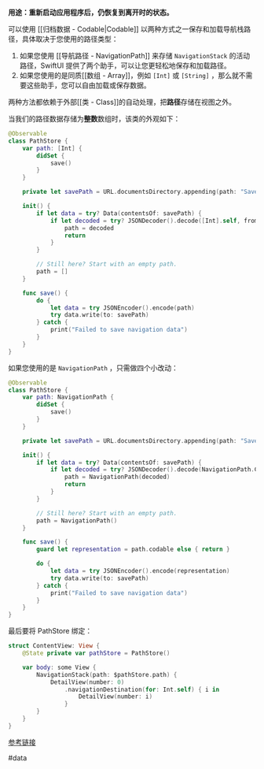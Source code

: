 **用途：重新启动应用程序后，仍恢复到离开时的状态。**

可以使用 [[归档数据 - Codable|Codable]] 以两种方式之一保存和加载导航栈路径，具体取决于您使用的路径类型：

1. 如果您使用 [[导航路径 - NavigationPath]] 来存储 `NavigationStack` 的活动路径，SwiftUI 提供了两个助手，可以让您更轻松地保存和加载路径。
2. 如果您使用的是同质[[数组 - Array]]，例如 `[Int]` 或 `[String]` ，那么就不需要这些助手，您可以自由加载或保存数据。

两种方法都依赖于外部[[类 - Class]]的自动处理，把**路径**存储在视图之外。

当我们的路径数据存储为**整数**数组时，该类的外观如下：

```swift
@Observable
class PathStore {
    var path: [Int] {
        didSet {
            save()
        }
    }

    private let savePath = URL.documentsDirectory.appending(path: "SavedPath")

    init() {
        if let data = try? Data(contentsOf: savePath) {
            if let decoded = try? JSONDecoder().decode([Int].self, from: data) {
                path = decoded
                return
            }
        }

        // Still here? Start with an empty path.
        path = []
    }

    func save() {
        do {
            let data = try JSONEncoder().encode(path)
            try data.write(to: savePath)
        } catch {
            print("Failed to save navigation data")
        }
    }
}
```

如果您使用的是 `NavigationPath` ，只需做四个小改动：

```swift
@Observable
class PathStore {
    var path: NavigationPath {
        didSet {
            save()
        }
    }

    private let savePath = URL.documentsDirectory.appending(path: "SavedPath")

    init() {
        if let data = try? Data(contentsOf: savePath) {
            if let decoded = try? JSONDecoder().decode(NavigationPath.CodableRepresentation.self, from: data) {
                path = NavigationPath(decoded)
                return
            }
        }

        // Still here? Start with an empty path.
        path = NavigationPath()
    }

    func save() {
        guard let representation = path.codable else { return }

        do {
            let data = try JSONEncoder().encode(representation)
            try data.write(to: savePath)
        } catch {
            print("Failed to save navigation data")
        }
    }
}
```

最后要将 PathStore 绑定：

```swift
struct ContentView: View {
    @State private var pathStore = PathStore()

    var body: some View {
        NavigationStack(path: $pathStore.path) {
            DetailView(number: 0)
                .navigationDestination(for: Int.self) { i in
                    DetailView(number: i)
                }
        }
    }
}
```

[参考链接](https://www.hackingwithswift.com/books/ios-swiftui/how-to-save-navigationstack-paths-using-codable)

#data